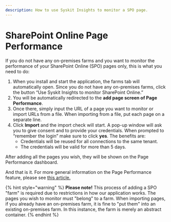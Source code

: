 ```yaml
---
description: How to use Syskit Insights to monitor a SPO page.
---
```


# SharePoint Online Page Performance

If you do not have any on-premises farms and you want to monitor the performance of your SharePoint Online \(SPO\) pages only, this is what you need to do:

1. When you install and start the application, the farms tab will automatically open. Since you do not have any on-premises farms, click the button “Use Syskit Insights to monitor SharePoint Online.”
2. You will be automatically redirected to the **add page screen of Page Performance**.
3. Once there, simply input the URL of a page you want to monitor or import URLs from a file. When importing from a file, put each page on a separate line.
4. Click **Import** and the import check will start. A pop-up window will ask you to give consent and to provide your credentials. When prompted to “remember the login” make sure to click **yes**. The benefits are:
   * Credentials will be reused for all connections to the same tenant.
   * The credentials will be valid for more than 5 days.

After adding all the pages you wish, they will be shown on the Page Performance dashboard.

And that is it. For more general information on the Page Performance feature, please see [this article.](../get-to-know-insights/page-performance-screen.md#page-performance-dashboard)

{% hint style="warning" %}
**Please note!** This process of adding a SPO "farm" is required due to restrictions in how our application works. The pages you wish to monitor must "belong" to a farm. When importing pages, if you already have an on-premises farm, it is fine to "put them" into an existing on-premises farm. In this instance, the farm is merely an abstract container.
{% endhint %}

